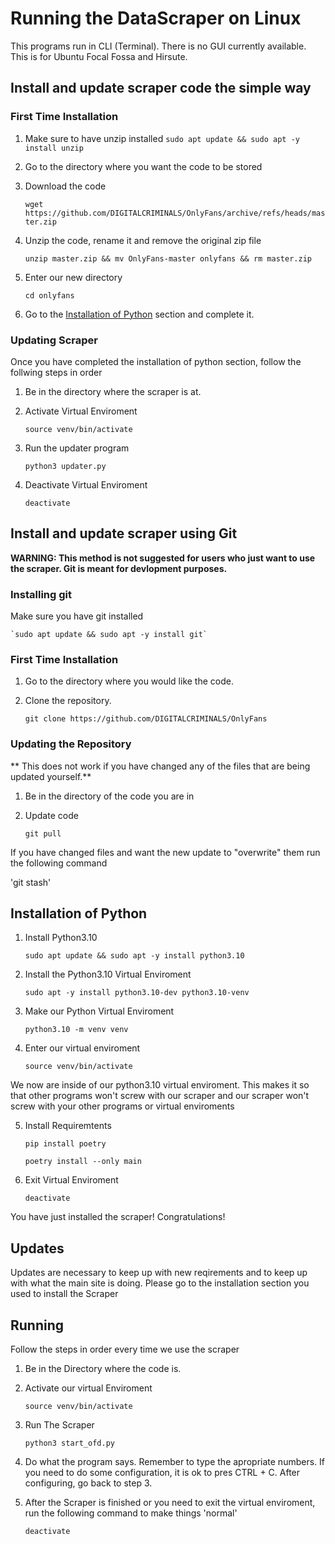 # Running the DataScraper on Linux

This programs run in CLI (Terminal). There is no GUI currently available.
This is for Ubuntu Focal Fossa and Hirsute.

## Install and update scraper code the simple way

### First Time Installation

1. Make sure to have unzip installed
`sudo apt update && sudo apt -y install unzip`

2. Go to the directory where you want the code to be stored

3. Download the code

	`wget https://github.com/DIGITALCRIMINALS/OnlyFans/archive/refs/heads/master.zip`

4. Unzip the code, rename it and remove the original zip file

	`unzip master.zip && mv OnlyFans-master onlyfans && rm master.zip`

5. Enter our new directory

	`cd onlyfans`

6. Go to the [Installation of Python](#Installation-of-Python) section and complete it.

### Updating Scraper
Once you have completed the installation of python section, follow the follwing steps in order

1. Be in the directory where the scraper is at.

2. Activate Virtual Enviroment

	`source venv/bin/activate`

3. Run the updater program

	`python3 updater.py`
	
4. Deactivate Virtual Enviroment
	
	`deactivate`
	
## Install and update scraper using Git

**WARNING: This method is not suggested for users who just want to use the scraper. Git is meant for devlopment purposes.**

### Installing git
Make sure you have git installed

	`sudo apt update && sudo apt -y install git`

### First Time Installation
1. Go to the directory where you would like the code.

2. Clone the repository.

	`git clone https://github.com/DIGITALCRIMINALS/OnlyFans`

### Updating the Repository
** This does not work if you have changed any of the files that are being updated yourself.**
1. Be in the directory of the code you are in

2. Update code

	`git pull`

If you have changed files and want the new update to "overwrite" them run the following command

'git stash'

## Installation of Python

1. Install Python3.10

	`sudo apt update && sudo apt -y install python3.10`

2. Install the Python3.10 Virtual Enviroment

	`sudo apt -y install python3.10-dev python3.10-venv`

3. Make our Python Virtual Enviroment

	`python3.10 -m venv venv`

4. Enter our virtual enviroment

	`source venv/bin/activate`

We now are inside of our python3.10 virtual enviroment. This makes it so that other programs won't screw with our scraper and our scraper won't screw with your other programs or virtual enviroments

5. Install Requiremtents

	`pip install poetry`
	
	`poetry install --only main`

6. Exit Virtual Enviroment

	`deactivate`

You have just installed the scraper! Congratulations!

## Updates
Updates are necessary to keep up with new reqirements and to keep up with what the main site is doing. Please go to the installation section you used to install the Scraper

## Running
Follow the steps in order every time we use the scraper

1. Be in the Directory where the code is.

2. Activate our virtual Enviroment

	`source venv/bin/activate`

3. Run The Scraper

	`python3 start_ofd.py`

4. Do what the program says. Remember to type the apropriate numbers. If you need to do some configuration, it is ok to pres CTRL + C. After configuring, go back to step 3.

5. After the Scraper is finished or you need to exit the virtual enviroment, run the following command to make things 'normal'

	`deactivate`
